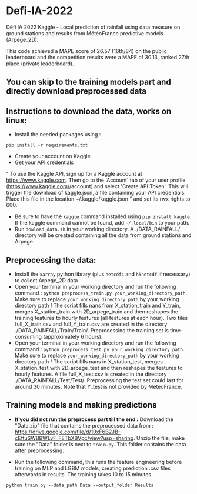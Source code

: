 # Defi-IA-2022
Défi IA 2022 Kaggle - Local prediction of rainfall using data measure on ground stations and results from MétéoFrance predictive models (Arpège_2D). 

This code achieved a MAPE score of 26.57 (16th/84) on the public leaderboard and the competition results were a MAPE of 30.13, ranked 27th place (private leaderboard).

## You can skip to the training models part and directly download preprocessed data

## Instructions to download the data, works on linux:
  - Install the needed packages using : 
  
  ```
  pip install -r requirements.txt
  ```
- Create your account on Kaggle
- Get your API credentials 

" To use the Kaggle API, sign up for a Kaggle account at https://www.kaggle.com. Then go to the 'Account' tab of your user profile (https://www.kaggle.com/<username>/account) and select 'Create API Token'. This will trigger the download of kaggle.json, a file containing your API credentials. Place this file in the location ~/.kaggle/kaggle.json " and set its rwx rights to 600.
  
  - Be sure to have the `kaggle` command installed using `pip install kaggle`. If the kaggle command cannot be found, add `~/.local/bin` to your path.
  - Run `dowload_data.sh` in your working directory. A ./DATA_RAINFALL/ directory will be created containing all the data from ground stations and Arpege.
  
## Preprocessing the data:
  
  - Install the `xarray` python library (plus `netcdf4` and  `h5netcdf` if necessary) to collect Arpege_2D data
  - Open your terminal in your working directory and run the following command : `python preprocess_train.py your_working_directory_path`. Make sure to replace `your_working_directory_path` by your working directory path ! The script fills nans from X_station_train and Y_train, merges X_station_train with 2D_arpege_train and then reshapes the training features to hourly features (all features at each hour). Two files full_X_train.csv and full_Y_train.csv are created in the directory ./DATA_RAINFALL/Train/Train/. Preprocessing the training set is time-consuming (approximately 6 hours). 
   - Open your terminal in your working directory and run the following command : `python preprocess_test.py your_working_directory_path`. Make sure to replace `your_working_directory_path` by your working directory path ! The script fills nans in X_station_test, merges X_station_test with 2D_arpege_test and then reshapes the features to hourly features. A file full_X_test.csv is created in the directory ./DATA_RAINFALL/Test/Test/. Preprocessing the test set could last for around 30 minutes. Note that Y_test is not provided by MeteoFrance. 
  
## Training models and making predictions
  
  - **If you did not run the preprocess part till the end :** Download the "Data.zip" file that contains the preprocessed data from : https://drive.google.com/file/d/10xF6B2JB-cEftuSWBBWLvF_FETbXBVpc/view?usp=sharing.
  Unzip the file, make sure the "Data" folder is next to `train.py`. This folder contains the data after preprocessing.
  
  - Run the following command, this runs the feature engineering before training on MLP and LGBM models, creating prediction .csv files afterwards in results. The training      takes 10 to 15 minutes.
  
  ```
  python train.py --data_path Data --output_folder Results
  
  ```
  
